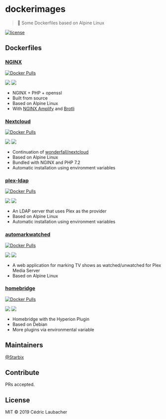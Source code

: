 # dockerimages

> 🐳 Some Dockerfiles based on Alpine Linux

[![license](https://img.shields.io/github/license/starbix/dockerimages.svg)](https://github.com/Starbix/dockerimages)

## Dockerfiles

### [NGINX](https://github.com/Starbix/dockerimages/tree/master/nginx)
[![Docker Pulls](https://img.shields.io/docker/pulls/starbix/nginx.svg)](https://github.com/Starbix/dockerimages/tree/master/nginx)

[![](https://images.microbadger.com/badges/version/starbix/nginx.svg)](https://microbadger.com/images/starbix/nginx)
[![](https://images.microbadger.com/badges/image/starbix/nginx.svg)](https://microbadger.com/images/starbix/nginx)

- NGINX + PHP + openssl
- Built from source
- Based on Alpine Linux
- With [NGINX Amplify](https://amplify.nginx.com) and [Brotli](https://github.com/google/brotli)


### [Nextcloud](https://github.com/Starbix/dockerimages/tree/master/nextcloud)
[![Docker Pulls](https://img.shields.io/docker/pulls/starbix/nextcloud.svg)](https://github.com/Starbix/dockerimages/tree/master/nextcloud)

[![](https://images.microbadger.com/badges/version/starbix/nextcloud.svg)](https://microbadger.com/images/starbix/nextcloud)
[![](https://images.microbadger.com/badges/image/starbix/nextcloud.svg)](https://microbadger.com/images/starbix/nextcloud)
- Continuation of [wonderfall/nextcloud](https://github.com/Wonderfall/dockerfiles/tree/master/nextcloud)
- Based on Alpine Linux
- Bundled with NGINX and PHP 7.2
- Automatic installation using environment variables

### [plex-ldap](https://github.com/Starbix/dockerimages/tree/master/plex-ldap)
[![Docker Pulls](https://img.shields.io/docker/pulls/starbix/plex-ldap.svg)](https://github.com/Starbix/dockerimages/tree/master/plex-ldap)

[![](https://images.microbadger.com/badges/version/starbix/plex-ldap.svg)](https://microbadger.com/images/starbix/plex-ldap)
[![](https://images.microbadger.com/badges/image/starbix/plex-ldap.svg)](https://microbadger.com/images/starbix/plex-ldap)
- An LDAP server that uses Plex as the provider
- Based on Alpine Linux
- Automatic installation using environment variables

### [automarkwatched](https://github.com/Starbix/dockerimages/tree/master/automarkwatched)
[![Docker Pulls](https://img.shields.io/docker/pulls/starbix/automarkwatched.svg)](https://github.com/Starbix/dockerimages/tree/master/automarkwatched)

[![](https://images.microbadger.com/badges/version/starbix/automarkwatched.svg)](https://microbadger.com/images/starbix/automarkwatched)
[![](https://images.microbadger.com/badges/image/starbix/automarkwatched.svg)](https://microbadger.com/images/starbix/automarkwatched)
- A web application for marking TV shows as watched/unwatched for Plex Media Server
- Based on Alpine Linux

### [homebridge](https://github.com/Starbix/dockerimages/tree/master/homebridge)
[![Docker Pulls](https://img.shields.io/docker/pulls/starbix/homebridge.svg)](https://github.com/Starbix/dockerimages/tree/master/homebridge)

[![](https://images.microbadger.com/badges/version/starbix/homebridge.svg)](https://microbadger.com/images/starbix/homebridge)
[![](https://images.microbadger.com/badges/image/starbix/homebridge.svg)](https://microbadger.com/images/starbix/homebridge)

- Homebridge with the Hyperion Plugin
- Based on Debian
- More plugins via environmental variable

## Maintainers

[@Starbix](https://github.com/Starbix)

## Contribute

PRs accepted.

## License

MIT © 2019 Cédric Laubacher
